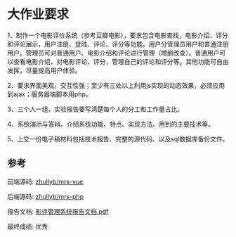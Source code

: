 # 大作业要求

1、制作一个电影评价系统（参考豆瓣电影），要求包含电影查找，电影介绍、评分和评论展示，用户注册、登陆、评论、评分等功能。用户分管理员用户和普通注册用户。管理员可对普通用户、电影介绍和评论进行管理（增删改查）。普通用户可以查看电影介绍，对电影评论、评分，管理自己的评论和评分等。其他功能可自由发挥，尽量提高用户体验。

2、要求界面美观，交互性强；至少有三处以上利用js实现的动态效果，必须应用到ajax；服务器端脚本用php。

3、三个人一组，实验报告要写清楚每个人的分工和工作量占比。

4、系统演示与答辩。介绍系统功能、特点、实现方法、用到的主要技术等。

5、上交一份电子稿材料包括技术报告、完整的源代码、以及sql数据库备份文件。

## 参考

前端源码: [zhullyb/mrs-vue](https://github.com/zhullyb/mrs-vue)

后端源码: [zhullyb/mrs-php](https://github.com/zhullyb/mrs-php)

报告文档: [影评管理系统报告文档.pdf](./影评管理系统报告文档.pdf)

最终成绩: 优秀
